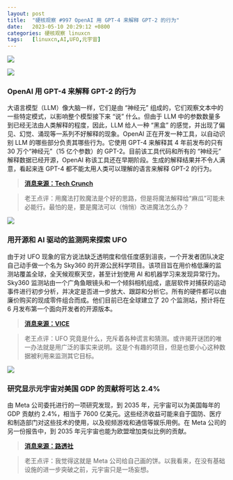 ```yaml
---
layout: post
title:	"硬核观察 #997 OpenAI 用 GPT-4 来解释 GPT-2 的行为"
date:	2023-05-10 20:29:12 +0800 
categories:	硬核观察 linuxcn 
tags:	[linuxcn,AI,UFO,元宇宙]
---
```



![](/Asserts/Images//attachment/album/202305/10/202803y5yiw70lyp40l9p1.jpg)


![](/Asserts/Images//attachment/album/202305/10/202817jv1wpppsnnf1jjfv.jpg)


### OpenAI 用 GPT-4 来解释 GPT-2 的行为


大语言模型（LLM）像大脑一样，它们是由 “神经元” 组成的，它们观察文本中的一些特定模式，以影响整个模型接下来 “说” 什么。但由于 LLM 中的参数数量多到已经无法由人类解释的程度，因此，LLM 给人一种 “黑盒” 的感觉，并出现了偏见、幻觉、涌现等一系列不好解释的现象。OpenAI 正在开发一种工具，以自动识别 LLM 的哪些部分负责其哪些行为。它使用 GPT-4 来解释其 4 年前发布的只有 30 万个“神经元”（15 亿个参数）的 GPT-2。目前该工具代码和所有的 “神经元” 解释数据已经开源，OpenAI 称该工具还在早期阶段。生成的解释结果并不令人满意，看起来连 GPT-4 都不能太用人类可以理解的语言来解释 GPT-2 的行为。



> 
> **[消息来源：Tech Crunch](https://techcrunch.com/2023/05/09/openais-new-tool-attempts-to-explain-language-models-behaviors/)**
> 
> 
> 



> 
> 老王点评：用魔法打败魔法是个好的思路，但是将魔法解释给“麻瓜”可能未必能行。最怕的是，要是魔法可以（悄悄）改进魔法怎么办？
> 
> 
> 


![](/Asserts/Images//attachment/album/202305/10/202829azmtfo5ft0ybhzlt.jpg)


### 用开源和 AI 驱动的监测网来探索 UFO


由于对 UFO 现象的官方说法缺乏透明度和信任度感到沮丧，一个开发者团队决定自己动手做一个名为 Sky360 的开源公民科学项目。该项目旨在用价格低廉的监测站覆盖全球，全天候观察天空，甚至计划使用 AI 和机器学习来发现异常行为。Sky360 监测站由一个广角鱼眼镜头和一个倾斜相机组成，底层软件对捕获的运动事件进行初步分析，并决定是否进一步放大、跟踪和分析它。所有的硬件都可以由廉价购买的现成零件组合而成。他们目前已在全球建立了 20 个监测站，预计将在 6 月发布第一个面向开发者的开源版本。



> 
> **[消息来源：VICE](https://www.vice.com/en/article/g5yqmb/ufo-hunters-built-an-open-source-ai-system-to-scan-the-skies)**
> 
> 
> 



> 
> 老王点评：UFO 究竟是什么，充斥着各种谎言和猜测。或许揭开谜团的唯一办法就是用广泛的事实来说明。这是个有趣的项目，但是也要小心这种数据被利用来监测其它目标。
> 
> 
> 


![](/Asserts/Images//attachment/album/202305/10/202850xpnvk0ozee87icpk.jpg)


### 研究显示元宇宙对美国 GDP 的贡献将可达 2.4%


由 Meta 公司委托进行的一项研究发现，到 2035 年，元宇宙可以为美国每年的 GDP 贡献约 2.4%，相当于 7600 亿美元。这些经济收益可能来自于国防、医疗和制造部门对这些技术的使用，以及视频游戏和通信等娱乐用例。在 Meta 公司的另一份报告中，到 2035 年元宇宙也能为欧盟增加类似比例的贡献。



> 
> **[消息来源：路透社](https://www.reuters.com/technology/metaverse-could-contribute-up-24-us-gdp-by-2035-study-2023-05-09/)**
> 
> 
> 



> 
> 老王点评：我觉得这就是 Meta 公司给自己画的饼。以我看来，在没有基础设施的进一步突破之前，元宇宙只是一场妄想。
> 
> 
>
